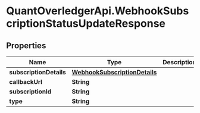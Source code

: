 # QuantOverledgerApi.WebhookSubscriptionStatusUpdateResponse

## Properties

Name | Type | Description | Notes
------------ | ------------- | ------------- | -------------
**subscriptionDetails** | [**WebhookSubscriptionDetails**](WebhookSubscriptionDetails.md) |  | [optional] 
**callbackUrl** | **String** |  | [optional] 
**subscriptionId** | **String** |  | [optional] 
**type** | **String** |  | [optional] 


